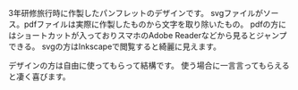 3年研修旅行時に作製したパンフレットのデザインです。
svgファイルがソース。pdfファイルは実際に作製したものから文字を取り除いたもの。
pdfの方にはショートカットが入っておりスマホのAdobe Readerなどから見るとジャンプできる。
svgの方はInkscapeで閲覧すると綺麗に見えます。

デザインの方は自由に使ってもらって結構です。
使う場合に一言言ってもらえると凄く喜びます。